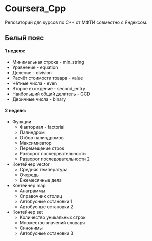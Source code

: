 # Coursera_Cpp
Репозиторий для курсов по C++ от МФТИ совместно с Яндексом.

## Белый пояс
#### 1 неделя:
- Минимальная строка - min_string
- Уравнение - equation
- Деление - division
- Расчёт стоимости товара - value
- Чётные числа - even
- Второе вхождение - second_entry
- Наибольший общий делитель - GCD
- Двоичные числа - binary

#### 2 неделя:
- Функции
    - Факториал - factorial
    - Палиндром
    - Отбор палиндромов
    - Максимизатор
    - Перемещение строк
    - Разворот последовательности
    - Разворот последовательности 2
- Контейнер vector
    - Средняя температура
    - Очередь
    - Ежемесячные дела
- Контейнер map
    - Анаграммы
    - Справочник столиц
    - Автобусные остановки 1
    - Автобусные остановки 2
- Контейнер set
    - Количество уникальных строк
    - Множество значений словаря
    - Синонимы
    - Автобусные остановки 3
